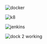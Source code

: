 
![docker](https://github.com/user-attachments/assets/e4b1522d-b1bd-4874-b27d-448b34f666ea)


![k8](https://github.com/user-attachments/assets/47c42e04-370d-4151-bb06-05b87bfd7d18)


![jenkins](https://github.com/user-attachments/assets/5ed9bde4-c927-4965-8a96-ba00b205f3d0)


![dock 2 working](https://github.com/user-attachments/assets/d2c6d14f-95ed-4708-99be-833f62f20f15)
